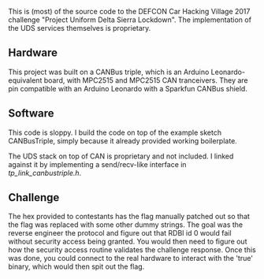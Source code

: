 This is (most) of the source code to the DEFCON Car Hacking Village 2017 challenge "Project Uniform Delta Sierra Lockdown". The implementation of the UDS services themselves is proprietary.

## Hardware

This project was built on a CANBus triple, which is an Arduino Leonardo-equivalent board, with MPC2515 and MPC2515 CAN tranceivers. They are pin compatible with an Arduino Leonardo with a Sparkfun CANBus shield.

## Software

This code is sloppy. I build the code on top of the example sketch CANBusTriple, simply because it already provided working boilerplate.

The UDS stack on top of CAN is proprietary and not included. I linked against it by implementing a send/recv-like interface in _tp_link_canbustriple.h_.

## Challenge

The hex provided to contestants has the flag manually patched out so that the flag was replaced with some other dummy strings. The goal was the reverse engineer the protocol and figure out that RDBI id 0 would fail without security access being granted. You would then need to figure out how the security access routine validates the challenge response. Once this was done, you could connect to the real hardware to interact with the 'true' binary, which would then spit out the flag.
